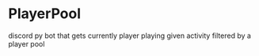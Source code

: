 # PlayerPool
discord py bot that gets currently player playing given activity filtered by a player pool

